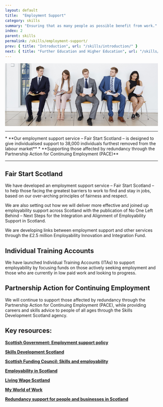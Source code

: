 ```yaml
---
layout: default
title:  "Employment Support"
category: skills
summary: "Ensuring that as many people as possible benefit from work."
index: 2
parent: skills
permalink: /skills/employment-support/
prev: { title: "Introduction", url: "/skills/introduction/" }
next: { title: "Further Education and Higher Education", url: "/skills/further-higher-education/" }
---
```


![Five people waiting in line in chairs](/assets/images/pageimages/skills1.jpg)
<br>
<hr>
* **Our employment support service – Fair Start Scotland – is designed to give individualised support to 38,000 individuals furthest removed from the labour market**
* **Supporting those affected by redundancy through the Partnership Action for Continuing Employment (PACE)**

<hr>

## Fair Start Scotland 

We have developed an employment support service – Fair Start Scotland – to help those facing the greatest barriers to work to find and stay in jobs, based on our over-arching principles of fairness and respect. 

We are also setting out how we will deliver more effective and joined up employability support across Scotland with the publication of No One Left Behind – Next Steps for the Integration and Alignment of Employability Support in Scotland.

We are developing links between employment support and other services through the £2.5 million Employability Innovation and Integration Fund.

## Individual Training Accounts 

We have launched Individual Training Accounts (ITAs) to support employability by focusing funds on those actively seeking employment and those who are currently in low paid work and looking to progress.

## Partnership Action for Continuing Employment 

We will continue to support those affected by redundancy through the Partnership Action for Continuing Employment (PACE), while providing careers and skills advice to people of all ages through the Skills Development Scotland agency.


## Key resources:

**[Scottish Government: Employment support policy](https://beta.gov.scot/policies/employment-support/)**

**[Skills Development Scotland](https://www.skillsdevelopmentscotland.co.uk/)**

**[Scottish Funding Council: Skills and employability](http://www.sfc.ac.uk/skills/skills.aspx)**

**[Employability in Scotland](http://www.employabilityinscotland.com/)**

**[Living Wage Scotland](https://scottishlivingwage.org/)**

**[My World of Work](https://www.myworldofwork.co.uk/)**

**[Redundancy support for people and businesses in Scotland](https://www.skillsdevelopmentscotland.co.uk/what-we-do/employability-skills/partnership-action-for-continuing-employment-pace/)**
 
